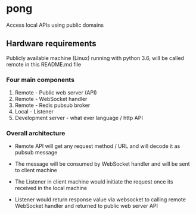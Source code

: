 # pong
Access local APIs using public domains 

## Hardware requirements

Publicly available machine (Linux) running with python 3.6, will be called remote in this README.md file

### Four main components

1. Remote - Public web server (API)
2. Remote - WebSocket handler
3. Remote - Redis pubsub broker
4. Local  - Listener
5. Development server - what ever language / http API

### Overall architecture
* Remote API will get any request method / URL and will decode it as pubsub message

* The message will be consumed by WebSocket handler and will be sent to client machine

* The Listener in client machine would initiate the request once its received in the local machine

* Listener would return response value via websocket to calling remote WebSocket handler and returned to public web server API

 
